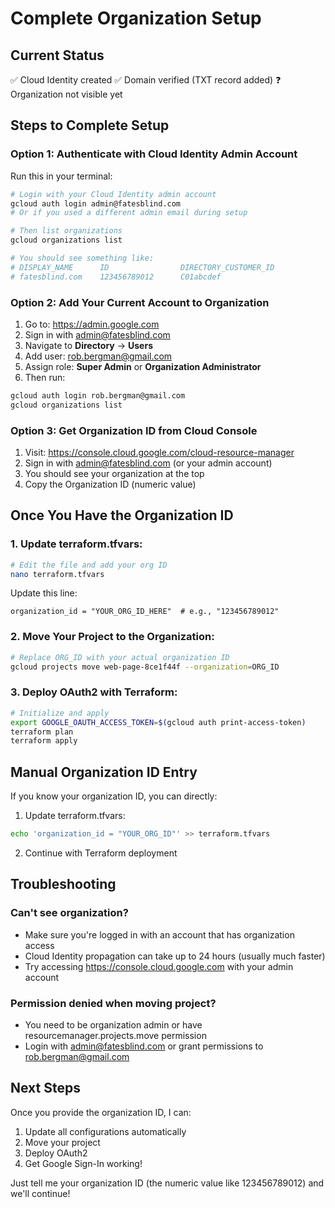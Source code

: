 # Complete Organization Setup

## Current Status
✅ Cloud Identity created
✅ Domain verified (TXT record added)
❓ Organization not visible yet

## Steps to Complete Setup

### Option 1: Authenticate with Cloud Identity Admin Account

Run this in your terminal:
```bash
# Login with your Cloud Identity admin account
gcloud auth login admin@fatesblind.com
# Or if you used a different admin email during setup

# Then list organizations
gcloud organizations list

# You should see something like:
# DISPLAY_NAME      ID                DIRECTORY_CUSTOMER_ID
# fatesblind.com    123456789012      C01abcdef
```

### Option 2: Add Your Current Account to Organization

1. Go to: https://admin.google.com
2. Sign in with admin@fatesblind.com
3. Navigate to **Directory** → **Users**
4. Add user: rob.bergman@gmail.com
5. Assign role: **Super Admin** or **Organization Administrator**
6. Then run:
```bash
gcloud auth login rob.bergman@gmail.com
gcloud organizations list
```

### Option 3: Get Organization ID from Cloud Console

1. Visit: https://console.cloud.google.com/cloud-resource-manager
2. Sign in with admin@fatesblind.com (or your admin account)
3. You should see your organization at the top
4. Copy the Organization ID (numeric value)

## Once You Have the Organization ID

### 1. Update terraform.tfvars:
```bash
# Edit the file and add your org ID
nano terraform.tfvars
```

Update this line:
```hcl
organization_id = "YOUR_ORG_ID_HERE"  # e.g., "123456789012"
```

### 2. Move Your Project to the Organization:
```bash
# Replace ORG_ID with your actual organization ID
gcloud projects move web-page-8ce1f44f --organization=ORG_ID
```

### 3. Deploy OAuth2 with Terraform:
```bash
# Initialize and apply
export GOOGLE_OAUTH_ACCESS_TOKEN=$(gcloud auth print-access-token)
terraform plan
terraform apply
```

## Manual Organization ID Entry

If you know your organization ID, you can directly:

1. Update terraform.tfvars:
```bash
echo 'organization_id = "YOUR_ORG_ID"' >> terraform.tfvars
```

2. Continue with Terraform deployment

## Troubleshooting

### Can't see organization?
- Make sure you're logged in with an account that has organization access
- Cloud Identity propagation can take up to 24 hours (usually much faster)
- Try accessing https://console.cloud.google.com with your admin account

### Permission denied when moving project?
- You need to be organization admin or have resourcemanager.projects.move permission
- Login with admin@fatesblind.com or grant permissions to rob.bergman@gmail.com

## Next Steps

Once you provide the organization ID, I can:
1. Update all configurations automatically
2. Move your project
3. Deploy OAuth2
4. Get Google Sign-In working!

Just tell me your organization ID (the numeric value like 123456789012) and we'll continue!